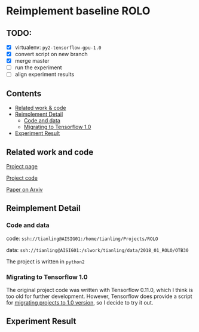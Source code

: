 # Reimplement baseline ROLO

## TODO:
 - [x] virtualenv: `py2-tensorflow-gpu-1.0`
 - [x] convert script on new branch
 - [x] merge master
 - [ ] run the experiment
 - [ ] align experiment results

## Contents
- [Related work & code](#related-work-and-code)
- [Reimplement Detail](#reimplement-detail)
    - [Code and data](#code-and-data)
    - [Migrating to Tensorflow 1.0](#migrating-to-tensorflow-1.0)
- [Experiment Result](#experiment-result)


## Related work and code

[Project page](http://guanghan.info/projects/ROLO/)

[Project code](https://github.com/Guanghan/ROLO)

[Paper on Arxiv](https://arxiv.org/pdf/1607.05781.pdf)


## Reimplement Detail
### Code and data
code: `ssh://tianling@AISIG01:/home/tianling/Projects/ROLO`

data: `ssh://tianling@AISIG01:/slwork/tianling/data/2018_01_ROLO/OTB30`

The project is written in `python2`
### Migrating to Tensorflow 1.0
The original project code was written with Tensorflow 0.11.0, which I think is too old for further development. However, Tensorflow does provide a script for [migrating projects to 1.0 version](https://www.tensorflow.org/install/migration), so I decide to try it out.


## Experiment Result
